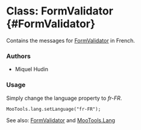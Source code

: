 Class: FormValidator {#FormValidator}
=====================================

Contains the messages for [FormValidator][] in French.

### Authors

* Miquel Hudin

### Usage

Simply change the language property to *fr-FR*.

	MooTools.lang.setLanguage("fr-FR");

See also: [FormValidator][] and [MooTools.Lang][]

[FormValidator]: http://www.mootools.net/more/docs/Forms/FormValidator#FormValidator
[MooTools.Lang]: http://www.mootools.net/more/docs/Core/MooTools.Lang